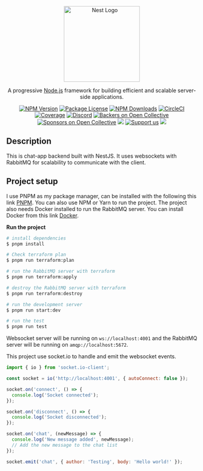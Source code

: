 <p align="center">
  <a href="http://nestjs.com/" target="blank"><img src="https://nestjs.com/img/logo-small.svg" width="200" alt="Nest Logo" /></a>
</p>

  <p align="center">A progressive <a href="http://nodejs.org" target="_blank">Node.js</a> framework for building efficient and scalable server-side applications.</p>
    <p align="center">
<a href="https://www.npmjs.com/~nestjscore" target="_blank"><img src="https://img.shields.io/npm/v/@nestjs/core.svg" alt="NPM Version" /></a>
<a href="https://www.npmjs.com/~nestjscore" target="_blank"><img src="https://img.shields.io/npm/l/@nestjs/core.svg" alt="Package License" /></a>
<a href="https://www.npmjs.com/~nestjscore" target="_blank"><img src="https://img.shields.io/npm/dm/@nestjs/common.svg" alt="NPM Downloads" /></a>
<a href="https://circleci.com/gh/nestjs/nest" target="_blank"><img src="https://img.shields.io/circleci/build/github/nestjs/nest/master" alt="CircleCI" /></a>
<a href="https://coveralls.io/github/nestjs/nest?branch=master" target="_blank"><img src="https://coveralls.io/repos/github/nestjs/nest/badge.svg?branch=master#9" alt="Coverage" /></a>
<a href="https://discord.gg/G7Qnnhy" target="_blank"><img src="https://img.shields.io/badge/discord-online-brightgreen.svg" alt="Discord"/></a>
<a href="https://opencollective.com/nest#backer" target="_blank"><img src="https://opencollective.com/nest/backers/badge.svg" alt="Backers on Open Collective" /></a>
<a href="https://opencollective.com/nest#sponsor" target="_blank"><img src="https://opencollective.com/nest/sponsors/badge.svg" alt="Sponsors on Open Collective" /></a>
  <a href="https://paypal.me/kamilmysliwiec" target="_blank"><img src="https://img.shields.io/badge/Donate-PayPal-ff3f59.svg"/></a>
    <a href="https://opencollective.com/nest#sponsor"  target="_blank"><img src="https://img.shields.io/badge/Support%20us-Open%20Collective-41B883.svg" alt="Support us"></a>
  <a href="https://twitter.com/nestframework" target="_blank"><img src="https://img.shields.io/twitter/follow/nestframework.svg?style=social&label=Follow"></a>
</p>
  <!--[![Backers on Open Collective](https://opencollective.com/nest/backers/badge.svg)](https://opencollective.com/nest#backer)
  [![Sponsors on Open Collective](https://opencollective.com/nest/sponsors/badge.svg)](https://opencollective.com/nest#sponsor)-->

## Description

This is chat-app backend built with NestJS. It uses websockets with RabbitMQ for scalability to communicate with the client.

## Project setup

I use PNPM as my package manager, can be installed with the following this link [PNPM](https://pnpm.io/id/installation). You can also use NPM or Yarn to run the project. The project also needs Docker installed to run the RabbitMQ server. You can install Docker from this link [Docker](https://www.docker.com/products/docker-desktop).

**Run the project**

```bash
# install dependencies
$ pnpm install

# Check terraform plan
$ pnpm run terraform:plan

# run the RabbitMQ server with terraform
$ pnpm run terraform:apply

# destroy the RabbitMQ server with terraform
$ pnpm run terraform:destroy

# run the development server
$ pnpm run start:dev

# run the test
$ pnpm run test
```

Websocket server will be running on `ws://localhost:4001` and the RabbitMQ server will be running on `amqp://localhost:5672`.

This project use socket.io to handle and emit the websocket events.

```javascript
import { io } from 'socket.io-client';

const socket = io('http://localhost:4001', { autoConnect: false });

socket.on('connect', () => {
  console.log('Socket connected');
});

socket.on('disconnect', () => {
  console.log('Socket disconnected');
});

socket.on('chat', (newMessage) => {
  console.log('New message added', newMessage);
  // Add the new message to the chat list
});

socket.emit('chat', { author: 'Testing', body: 'Hello world!' });
```
